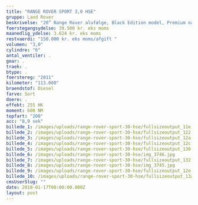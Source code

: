 ```yaml
---
title: "RANGE ROVER SPORT 3,0 HSE"
gruppe: Land Rover
beskrivelse: "20” Range Rover alufælge, Black Edition model, Premium navigationssystem, fartpilot, parkeringssensorer for og bag med bakkamera, Harman Kardon lydsystem, el. justerbare forsæder med varme, lændestøtte og memory funktion i førersædet, bluetooth, auto. klimaanlæg, Terrain Response System, fyr med fjernbetjening, Premium læderindtræk (sort), bi-xenon forlygter, multifunktionslæderrat med varme, tonede ruder, ambient belysning, AUX og USB, luftaffjedring med niveau kontrol, el. juster- og foldbare sidespejle med varme og memory, vinter komfort pakke, keyless entry &amp; go, bakspejl med auto. nedblænd, køleboks i midterkonsollen, el. bagklap, sædevarme på bagsæder, forrudevarme, foldbart/split bagsæde, Roll Stability Control, el. justerbar ratstamme , ikke ryger, nysynet, service ok"
foerstegangsydelse: 39.500 kr. eks moms
maanedlig_ydelse: 3.624 kr. eks moms
restvaerdi: "150.000 kr. eks moms/afgift "
volumen: "3,0"
cylindre: "6"
antal_ventiler: .
gear: .
traek: .
btype: .
foerstereg: "2011"
kilometer: "113.000"
braendstof: Diesel
farve: Sort
doere: .
effekt: 255 HK
moment: 600 NM
topfart: "200"
acc: "8,9 sek"
billede_1: /images/uploads/range-rover-sport-30-hse/fullsizeoutput_11e.jpeg
billede_2: /images/uploads/range-rover-sport-30-hse/fullsizeoutput_122.jpeg
billede_3: /images/uploads/range-rover-sport-30-hse/fullsizeoutput_12a.jpeg
billede_4: /images/uploads/range-rover-sport-30-hse/fullsizeoutput_12c.jpeg
billede_5: /images/uploads/range-rover-sport-30-hse/fullsizeoutput_130.jpeg
billede_6: /images/uploads/range-rover-sport-30-hse/img_3746.jpg
billede_7: /images/uploads/range-rover-sport-30-hse/fullsizeoutput_132.jpeg
billede_8: /images/uploads/range-rover-sport-30-hse/img_3745.jpg
billede_9: /images/uploads/range-rover-sport-30-hse/fullsizeoutput_12e.jpeg
billede_10: /images/uploads/range-rover-sport-30-hse/fullsizeoutput_13a.jpeg
cmsUserSlug: ""
date: 2018-01-17T00:00:00.000Z
layout: post
---
```


